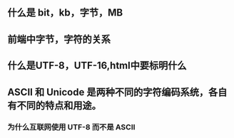 ## 什么是 bit，kb，字节，MB


## 前端中字节，字符的关系


## 什么是UTF-8，UTF-16,html中要标明什么


## ASCII 和 Unicode 是两种不同的字符编码系统，各自有不同的特点和用途。

### 为什么互联网使用 UTF-8 而不是 ASCII